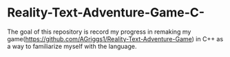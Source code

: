 # Reality-Text-Adventure-Game-C-
The goal of this repository is record my progress in remaking my game(https://github.com/AGriggs1/Reality-Text-Adventure-Game) in C++ as a way to familiarize myself with the language.
